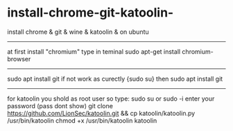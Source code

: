 # install-chrome-git-katoolin-
install chrome &amp; git &amp; wine &amp; katoolin &amp; on ubuntu 
******************************************************
at first install "chromium" 
type in teminal   sudo apt-get install chromium-browser
******************************************************
sudo apt install git 
if not work as curectly {sudo su} then sudo apt install git
******************************************************
for katoolin you shold as root user so type:
sudo su or sudo -i
enter your password (pass dont show)
git clone https://github.com/LionSec/katoolin.git && cp katoolin/katoolin.py /usr/bin/katoolin
chmod +x /usr/bin/katoolin
katoolin
